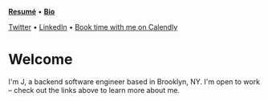 [**Resumé**](resume.md) • [**Bio**](bio.md)

[Twitter](https://twitter.com/jcmaunsell) • [LinkedIn](https://www.linkedin.com/in/j-maunsell-2583a8103) • [Book time with me on Calendly](https://calendly.com/jcmaunsell)

# Welcome

I'm J, a backend software engineer based in Brooklyn, NY. I'm open to work – check out the links above to learn more about me.

